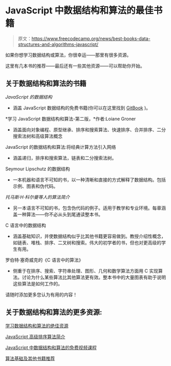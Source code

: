 # JavaScript 中数据结构和算法的最佳书籍

> 原文：<https://www.freecodecamp.org/news/best-books-data-structures-and-algorithms-javascript/>

如果你想学习数据结构或算法，你很幸运——那里有很多资源。

这里有几本书的推荐——最后还有一些其他资源——可以帮助你开始。

## 关于数据结构和算法的书籍

*JavaScript 的数据结构*

*   涵盖 JavaScript 数据结构的免费书籍(你可以在这里找到 [GitBook](https://www.gitbook.com/book/pmary/data-structure-in-javascript/details) )。

*学习 JavaScript 数据结构和算法-第二版，*作者:Loiane Groner

*   涵盖面向对象编程、原型继承、排序和搜索算法、快速排序、合并排序、二分搜索法树和高级算法概念

JavaScript 的数据结构和算法:将经典计算方法引入网络

*   涵盖递归，排序和搜索算法，链表和二分搜索法树。

Seymour Lipschutz 的数据结构

*   一本机器和语言不可知的书，以一种清晰和直接的方式解释了数据结构。包括示例、图表和伪代码。

*托马斯·H·科尔曼等人的算法简介*

*   另一本语言不可知的书，包含伪代码的例子。适用于教学和专业环境。每章涵盖一种算法——你不必从头到尾通读整本书。

C 语言中的数据结构

*   涵盖基础知识，并使数据结构似乎比其他书籍更容易做到。教授介绍性概念，如链表、堆栈、排序、二叉树和搜索。伟大的初学者的书，但也对更高级的学生有用。

罗伯特·塞奇威克的《C 语言中的算法》

*   侧重于在排序、搜索、字符串处理、图形、几何和数学算法方面用 C 实现算法。讨论为什么某些算法比其他算法更有效。整本书中的大量图表有助于说明这些算法是如何工作的。

请随时添加更多您认为有用的内容！

## 关于数据结构和算法的更多资源:

[学习数据结构和算法的绝佳资源](https://www.freecodecamp.org/news/these-are-the-best-free-courses-to-learn-data-structures-and-algorithms-in-depth-4d52f0d6b35a/)

[JavaScript 高级排序算法简介](https://www.freecodecamp.org/news/an-intro-to-advanced-sorting-algorithms-merge-quick-radix-sort-in-javascript-b65842194597/)

[JavaScript 中数据结构和算法的免费视频课程](https://www.freecodecamp.org/news/data-structures-and-algorithms-in-javascript/)

[算法基础及其他书籍推荐](https://www.freecodecamp.org/news/my-software-engineering-bookshelf/)